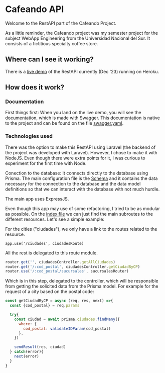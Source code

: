 # Cafeando API

Welcome to the RestAPI part of the Cafeando Project.

As a little reminder, the Cafeando project was my semester project for the subject WebApp Engineering from the Universidad Nacional del Sur. It consists of a fictitious specialty coffee store.

## Where can I see it working?

There is a [live demo](https://cafeando-api.herokuapp.com/) of the RestAPI currently (Dec '23) running on Heroku.

## How does it work?

### Documentation

First things first: When you land on the live demo, you will see the documentation, which is made with Swagger. This documentation is native to the project and can be found on the file [swagger.yaml](/docs/swagger/swagger.yaml).

### Technologies used

There was the option to make this RestAPI using Laravel (the backend of the project was developed with Laravel). However, I chose to make it with NodeJS. Even though there were extra points for it, I was curious to experiment for the first time with Node.

Conection to the database: It connects directly to the database using Prisma. The main configuration file is the [Schema](/prisma/schema.prisma) and it contains the data necessary for the connection to the database and the data model definitions so that we can interact with the database with not much hurdle.

The main app uses ExpressJS.

Even though this app may use of some refactoring, I tried to be as modular as possible. On the [index file](/index.js) we can just find the main subroutes to the different resources. Let's see a simple example:

For the cities ("ciudades"), we only have a link to the routes related to the resource.

`app.use('/ciudades', ciudadesRoute)`

All the rest is delegated to this route module.

```javascript
router.get('', ciudadesController.getAllCiudades)
router.get('/:cod_postal', ciudadesController.getCiudadByCP)
router.use('/:cod_postal/sucursales', sucursalesRouter)
```

Which is in this step, delegated to the controller, which will be responsible from getting the solicited data from the Prisma model. For example for the request of a city based on the postal code:

```javascript
const getCiudadByCP = async (req, res, next) =>{
  const {cod_postal} = req.params

  try{
    const ciudad = await prisma.ciudades.findMany({
      where: {
        cod_postal: validateIDParam(cod_postal)
      },
    })

    sendResult(res, ciudad)
  } catch(error){
    next(error)
  }
}
```

